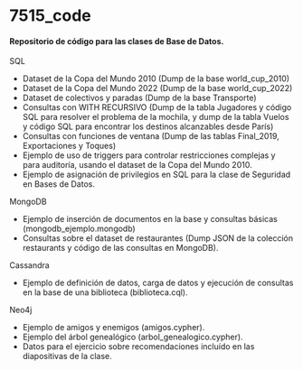 # 7515_code

#### Repositorio de código para las clases de Base de Datos.

SQL

- Dataset de la Copa del Mundo 2010 (Dump de la base world_cup_2010)
- Dataset de la Copa del Mundo 2022 (Dump de la base world_cup_2022)
- Dataset de colectivos y paradas (Dump de la base Transporte)
- Consultas con WITH RECURSIVO (Dump de la tabla Jugadores y código SQL para resolver el problema de la mochila, y dump de la tabla Vuelos y código SQL para encontrar los destinos alcanzables desde París)
- Consultas con funciones de ventana (Dump de las tablas Final_2019, Exportaciones y Toques)
- Ejemplo de uso de triggers para controlar restricciones complejas y para auditoría, usando el dataset de la Copa del Mundo 2010.
- Ejemplo de asignación de privilegios en SQL para la clase de Seguridad en Bases de Datos.

MongoDB

- Ejemplo de inserción de documentos en la base y consultas básicas (mongodb_ejemplo.mongodb)
- Consultas sobre el dataset de restaurantes (Dump JSON de la colección restaurants y código de las consultas en MongoDB).

Cassandra

- Ejemplo de definición de datos, carga de datos y ejecución de consultas en la base de una biblioteca (biblioteca.cql).

Neo4j

- Ejemplo de amigos y enemigos (amigos.cypher).
- Ejemplo del árbol genealógico (arbol_genealogico.cypher).
- Datos para el ejercicio sobre recomendaciones incluído en las diapositivas de la clase.
